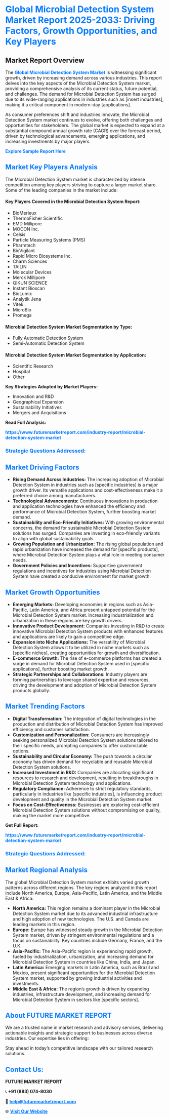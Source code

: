 <h1 style="color: #007BFF;">Global Microbial Detection System Market Report 2025-2033: Driving Factors, Growth Opportunities, and Key Players</h1>

<section id="overview">
<h2>Market Report Overview</h2>
<p>The <a href="https://www.futuremarketreport.com/industry-report/microbial-detection-system-market" style="color: #007BFF; text-decoration: none;"><strong>Global Microbial Detection System Market</strong></a> is witnessing significant growth, driven by increasing demand across various industries. This report delves into the key aspects of the Microbial Detection System market, providing a comprehensive analysis of its current status, future potential, and challenges. The demand for Microbial Detection System has surged due to its wide-ranging applications in industries such as [insert industries], making it a critical component in modern-day [applications].</p>
<p>As consumer preferences shift and industries innovate, the Microbial Detection System market continues to evolve, offering both challenges and opportunities for stakeholders. The global market is expected to expand at a substantial compound annual growth rate (CAGR) over the forecast period, driven by technological advancements, emerging applications, and increasing investments by major players.</p>
</section>

<section id="overview">
<p><a href="https://www.futuremarketreport.com/request-sample/reportId=104560" style="color: #007BFF; text-decoration: none;"><strong>Explore Sample Report Here</strong></a></p>
</section>

<section id="key-players">
<h2 style="color: #007BFF;">Market Key Players Analysis</h2>
<p>The Microbial Detection System market is characterized by intense competition among key players striving to capture a larger market share. Some of the leading companies in the market include:</p>
<h4>Key Players Covered in the Microbial Detection System Report:</h4>
<ul><li>BioMerieux</li><li>ThermoFisher Scientific</li><li>EMD Millipore</li><li>MOCON Inc.</li><li>Celsis</li><li>Particle Measuring Systems (PMS)</li><li>Pharmtech</li><li>BioVigilant</li><li>Rapid Micro Biosystems Inc.</li><li>Charm Sciences</li><li>TAILIN</li><li>Molecular Devices</li><li>Merck Millipore</li><li>QIKUN SCIENCE</li><li>Instant Bioscan</li><li>BioLumix</li><li>Analytik Jena</li><li>Vitek</li><li>MicroBio</li><li>Promega</li></ul>
<h4>Microbial Detection System Market Segmentation by Type:</h4>
<ul><li>Fully Automatic Detection System</li><li>Semi-Automatic Detection System</li></ul>

<h4>Microbial Detection System Market Segmentation by Application:</h4>
<ul><li>Scientific Research</li><li>Hospital</li><li>Other</li></ul>
<p><strong>Key Strategies Adopted by Market Players:</strong></p>
<ul>
<li>Innovation and R&D</li>
<li>Geographical Expansion</li>
<li>Sustainability Initiatives</li>
<li>Mergers and Acquisitions</li>
</ul>
</section>

<section>
<p><strong>Read Full Analysis: </strong></p><a href="https://www.futuremarketreport.com/industry-report/microbial-detection-system-market" style="color: #007BFF; text-decoration: none;"><strong>https://www.futuremarketreport.com/industry-report/microbial-detection-system-market</strong></a>
<h3 style="color: #007BFF;">Strategic Questions Addressed:</h3>
</section>

<section id="driving-factors">
<h2 style="color: #007BFF;">Market Driving Factors</h2>
<ul>
<li><strong>Rising Demand Across Industries:</strong> The increasing adoption of Microbial Detection System in industries such as [specific industries] is a major growth driver. Its versatile applications and cost-effectiveness make it a preferred choice among manufacturers.</li>
<li><strong>Technological Advancements:</strong> Continuous innovations in production and application technologies have enhanced the efficiency and performance of Microbial Detection System, further boosting market demand.</li>
<li><strong>Sustainability and Eco-Friendly Initiatives:</strong> With growing environmental concerns, the demand for sustainable Microbial Detection System solutions has surged. Companies are investing in eco-friendly variants to align with global sustainability goals.</li>
<li><strong>Growing Population and Urbanization:</strong> The rising global population and rapid urbanization have increased the demand for [specific products], where Microbial Detection System plays a vital role in meeting consumer needs.</li>
<li><strong>Government Policies and Incentives:</strong> Supportive government regulations and incentives for industries using Microbial Detection System have created a conducive environment for market growth.</li>
</ul>
</section>

<section id="growth-opportunities">
<h2 style="color: #007BFF;">Market Growth Opportunities</h2>
<ul>
<li><strong>Emerging Markets:</strong> Developing economies in regions such as Asia-Pacific, Latin America, and Africa present untapped potential for the Microbial Detection System market. Increasing industrialization and urbanization in these regions are key growth drivers.</li>
<li><strong>Innovative Product Development:</strong> Companies investing in R&D to create innovative Microbial Detection System products with enhanced features and applications are likely to gain a competitive edge.</li>
<li><strong>Expansion into Niche Applications:</strong> The versatility of Microbial Detection System allows it to be utilized in niche markets such as [specific niches], creating opportunities for growth and diversification.</li>
<li><strong>E-commerce Growth:</strong> The rise of e-commerce platforms has created a surge in demand for Microbial Detection System used in [specific applications], further boosting market growth.</li>
<li><strong>Strategic Partnerships and Collaborations:</strong> Industry players are forming partnerships to leverage shared expertise and resources, driving the development and adoption of Microbial Detection System products globally.</li>
</ul>
</section>

<section id="trending-factors">
<h2 style="color: #007BFF;">Market Trending Factors</h2>
<ul>
<li><strong>Digital Transformation:</strong> The integration of digital technologies in the production and distribution of Microbial Detection System has improved efficiency and customer satisfaction.</li>
<li><strong>Customization and Personalization:</strong> Consumers are increasingly seeking personalized Microbial Detection System solutions tailored to their specific needs, prompting companies to offer customizable options.</li>
<li><strong>Sustainability and Circular Economy:</strong> The push towards a circular economy has driven demand for recyclable and reusable Microbial Detection System solutions.</li>
<li><strong>Increased Investment in R&D:</strong> Companies are allocating significant resources to research and development, resulting in breakthroughs in Microbial Detection System technology and applications.</li>
<li><strong>Regulatory Compliance:</strong> Adherence to strict regulatory standards, particularly in industries like [specific industries], is influencing product development and quality in the Microbial Detection System market.</li>
<li><strong>Focus on Cost-Effectiveness:</strong> Businesses are exploring cost-efficient Microbial Detection System solutions without compromising on quality, making the market more competitive.</li>
</ul>
</section>

<section>
<p><strong>Get Full Report: </strong></p><a href="https://www.futuremarketreport.com/industry-report/microbial-detection-system-market" style="color: #007BFF; text-decoration: none;"><strong>https://www.futuremarketreport.com/industry-report/microbial-detection-system-market</strong></a>
<h3 style="color: #007BFF;">Strategic Questions Addressed:</h3>
</section>


<section id="regional-analysis">
<h2 style="color: #007BFF;">Market Regional Analysis</h2>
<p>The global Microbial Detection System market exhibits varied growth patterns across different regions. The key regions analyzed in this report include North America, Europe, Asia-Pacific, Latin America, and the Middle East & Africa:</p>
<ul>
<li><strong>North America:</strong> This region remains a dominant player in the Microbial Detection System market due to its advanced industrial infrastructure and high adoption of new technologies. The U.S. and Canada are leading markets in this region.</li>
<li><strong>Europe:</strong> Europe has witnessed steady growth in the Microbial Detection System market, driven by stringent environmental regulations and a focus on sustainability. Key countries include Germany, France, and the U.K.</li>
<li><strong>Asia-Pacific:</strong> The Asia-Pacific region is experiencing rapid growth, fueled by industrialization, urbanization, and increasing demand for Microbial Detection System in countries like China, India, and Japan.</li>
<li><strong>Latin America:</strong> Emerging markets in Latin America, such as Brazil and Mexico, present significant opportunities for the Microbial Detection System market, supported by growing industrial activities and investments.</li>
<li><strong>Middle East & Africa:</strong> The region’s growth is driven by expanding industries, infrastructure development, and increasing demand for Microbial Detection System in sectors like [specific sectors].</li>
</ul>
</section>

<footer>
<h2 style="color: #007BFF;">About FUTURE MARKET REPORT</h2>
<p>We are a trusted name in market research and advisory services, delivering actionable insights and strategic support to businesses across diverse industries. Our expertise lies in offering:</p>

<p>Stay ahead in today’s competitive landscape with our tailored research solutions.</p>

<h2 style="color: #007BFF;">Contact Us:</h2>
<p><strong>FUTURE MARKET REPORT</strong></p>
<p>📞 <strong>+91 (883) 074-8030</strong></p>
<p>📧 <strong><a href="mailto:help@futuremarketreport.com" style="color: #007BFF;">help@futuremarketreport.com</a></strong></p>
<p>🌐 <strong><a href="https://www.futuremarketreport.com/" style="color: #007BFF;">Visit Our Website</a></strong></p>
</footer>